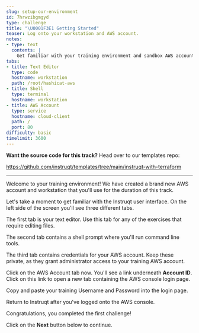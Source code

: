 ```yaml
---
slug: setup-our-environment
id: 7hrwzibgmgyd
type: challenge
title: "\U0001F3E1 Getting Started"
teaser: Log onto your workstation and AWS account.
notes:
- type: text
  contents: |
    Get familiar with your training environment and sandbox AWS account.
tabs:
- title: Text Editor
  type: code
  hostname: workstation
  path: /root/hashicat-aws
- title: Shell
  type: terminal
  hostname: workstation
- title: AWS Account
  type: service
  hostname: cloud-client
  path: /
  port: 80
difficulty: basic
timelimit: 3600
---
```

**Want the source code for this track?** Head over to our templates repo:

https://github.com/instruqt/templates/tree/main/instruqt-with-terraform

<hr>

Welcome to your training environment! We have created a brand new AWS account and workstation that you'll use for the duration of this track.

Let's take a moment to get familiar with the Instruqt user interface. On the left side of the screen you'll see three different tabs.

The first tab is your text editor. Use this tab for any of the exercises that require editing files.

The second tab contains a shell prompt where you'll run command line tools.

The third tab contains credentials for your AWS account. Keep these private, as they grant administrator access to your training AWS account.

Click on the AWS Account tab now. You'll see a link underneath **Account ID**. Click on this link to open a new tab containing the AWS console login page.

Copy and paste your training Username and Password into the login page.

Return to Instruqt after you've logged onto the AWS console.

Congratulations, you completed the first challenge!

Click on the **Next** button below to continue.